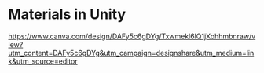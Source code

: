 # Materials in Unity

https://www.canva.com/design/DAFy5c6gDYg/Txwmekl6lQ1jXohhmbnraw/view?utm_content=DAFy5c6gDYg&utm_campaign=designshare&utm_medium=link&utm_source=editor
